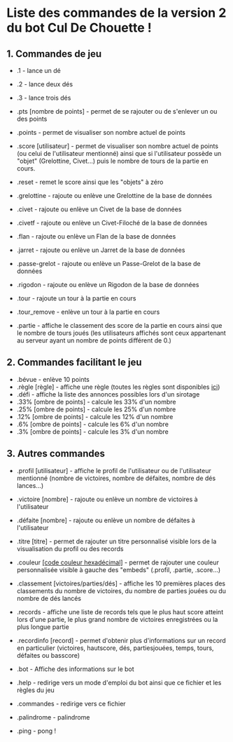 # Liste des commandes de la version 2 du bot Cul De Chouette !
## 1. Commandes de jeu
* .1 - lance un dé
* .2 - lance deux dés
* .3 - lance trois dés

* .pts [nombre de points] - permet de se rajouter ou de s'enlever un ou des points
* .points - permet de visualiser son nombre actuel de points
* .score [utilisateur] - permet de visualiser son nombre actuel de points (ou celui de l'utilisateur mentionné) ainsi que si l'utilisateur possède un "objet" (Grelottine, Civet...) puis le nombre de tours de la partie en cours.
* .reset - remet le score ainsi que les "objets" à zéro

* .grelottine - rajoute ou enlève une Grelottine de la base de données
* .civet - rajoute ou enlève un Civet de la base de données
* .civetf - rajoute ou enlève un Civet-Filoché de la base de données
* .flan - rajoute ou enlève un Flan de la base de données
* .jarret - rajoute ou enlève un Jarret de la base de données
* .passe-grelot - rajoute ou enlève un Passe-Grelot de la base de données
* .rigodon - rajoute ou enlève un Rigodon de la base de données

* .tour - rajoute un tour à la partie en cours
* .tour_remove - enlève un tour à la partie en cours

* .partie - affiche le classement des score de la partie en cours ainsi que le nombre de tours joués (les utilisateurs affichés sont ceux appartenant au serveur ayant un nombre de points différent de 0.)

## 2. Commandes facilitant le jeu
* .bévue - enlève 10 points
* .règle [règle] - affiche une règle (toutes les règles sont disponibles [ici](todo))
* .défi - affiche la liste des annonces possibles lors d'un sirotage
* .33% [ombre de points] - calcule les 33% d'un nombre
* .25% [ombre de points] - calcule les 25% d'un nombre
* .12% [ombre de points] - calcule les 12% d'un nombre
* .6% [ombre de points] - calcule les 6% d'un nombre
* .3% [ombre de points] - calcule les 3% d'un nombre

## 3. Autres commandes
* .profil [utilisateur] - affiche le profil de l'utilisateur ou de l'utilisateur mentionné (nombre de victoires, nombre de défaites, nombre de dés lances...)
* .victoire [nombre] - rajoute ou enlève un nombre de victoires à l'utilisateur
* .défaite [nombre] - rajoute ou enlève un nombre de défaites à l'utilisateur

* .titre [titre] - permet de rajouter un titre personnalisé visible lors de la visualisation du profil ou des records
* .couleur [[code couleur hexadécimal]](https://www.colorcodehex.com/html-color-picker.html) - permet de rajouter une couleur personnalisée visible à gauche des "embeds" (.profil, .partie, .score...)

* .classement [victoires/parties/dés] - affiche les 10 premières places des classements du nombre de victoires, du nombre de parties jouées ou du nombre de dés lancés
* .records - affiche une liste de records tels que le plus haut score atteint lors d'une partie, le plus grand nombre de victoires enregistrées ou la plus longue partie
* .recordinfo [record] - permet d'obtenir plus d'informations sur un record en particulier (victoires, hautscore, dés, partiesjouées, temps, tours, défaites ou basscore)

* .bot - Affiche des informations sur le bot
* .help - redirige vers un mode d'emploi du bot ainsi que ce fichier et les règles du jeu
* .commandes - redirige vers ce fichier

* .palindrome - palindrome
* .ping - pong !
